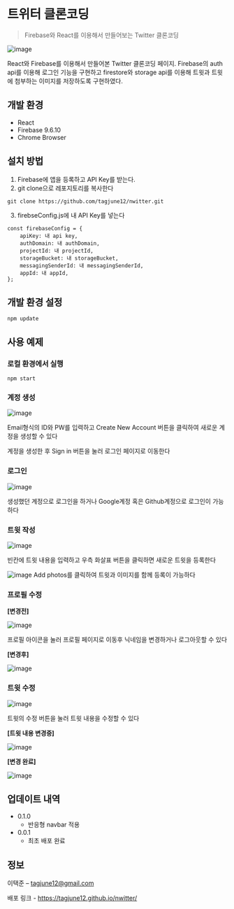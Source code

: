 # 트위터 클론코딩
> Firebase와 React를 이용해서 만들어보는 Twitter 클론코딩


![image](https://user-images.githubusercontent.com/54172578/163839095-a4b4fa42-39a1-417c-8cb5-51d05d6bf5ce.png)

React와 Firebase를 이용해서 만들어본 Twitter 클론코딩 페이지.
Firebase의 auth api를 이용해 로그인 기능을 구현하고 firestore와 storage api를 이용해 트윗과 트윗에 첨부하는 이미지를 저장하도록 구현하였다.

## 개발 환경
+ React
+ Firebase 9.6.10
+ Chrome Browser

## 설치 방법

1. Firebase에 앱을 등록하고 API Key를 받는다.
2. git clone으로 레포지토리를 복사한다
```
git clone https://github.com/tagjune12/nwitter.git
```
3. firebseConfig.js에 내 API Key를 넣는다
```
const firebaseConfig = {
    apiKey: 내 api key,
    authDomain: 내 authDomain,
    projectId: 내 projectId,
    storageBucket: 내 storageBucket,
    messagingSenderId: 내 messagingSenderId,
    appId: 내 appId,
};
```

## 개발 환경 설정

```
npm update
```

## 사용 예제

### 로컬 환경에서 실행
```
npm start
```

### 계정 생성

![image](https://user-images.githubusercontent.com/54172578/163839696-3532eaf1-0b55-428b-b413-b0e39c55b331.png)

Email형식의 ID와 PW를 입력하고 Create New Account 버튼을 클릭하여 새로운 계정을 생성할 수 있다

계정을 생성한 후 Sign in 버튼을 눌러 로그인 페이지로 이동한다

### 로그인
![image](https://user-images.githubusercontent.com/54172578/163839862-3aff9869-5ec1-476f-9432-2f402de11d7a.png)

생성했던 계정으로 로그인을 하거나 Google계정 혹은 Github계정으로 로그인이 가능하다


### 트윗 작성
![image](https://user-images.githubusercontent.com/54172578/163837976-79bfbc68-8513-41a3-a0a9-2d0dbbe19933.png)

빈칸에 트윗 내용을 입력하고 우측 화살표 버튼을 클릭하면 새로운 트윗을 등록한다

![image](https://user-images.githubusercontent.com/54172578/163838323-1ab701a9-2437-4605-bfdb-25b27fb5c40a.png)
Add photos를 클릭하여 트윗과 이미지를 함께 등록이 가능하다


### 프로필 수정

**[변경전]**

![image](https://user-images.githubusercontent.com/54172578/163838724-b5f8da48-c5c3-438f-9d95-bd37692b0f39.png)

프로필 아이콘을 눌러 프로필 페이지로 이동후 닉네임을 변경하거나 로그아웃할 수 있다

**[변경후]**

![image](https://user-images.githubusercontent.com/54172578/163838854-63dd8031-efa1-4a3c-aef8-16db685e2926.png)

### 트윗 수정
![image](https://user-images.githubusercontent.com/54172578/163839389-310e848c-7d33-49a5-b23b-3c2e8119fd40.png)

트윗의 수정 버튼을 눌러 트윗 내용을 수정할 수 있다

**[트윗 내용 변경중]**

![image](https://user-images.githubusercontent.com/54172578/163839500-f01b1e8e-8411-48bf-bb34-22bc393bb6ac.png)


**[변경 완료]**

![image](https://user-images.githubusercontent.com/54172578/163839541-97936b40-729c-4a6d-96d9-01a351f00295.png)

## 업데이트 내역
* 0.1.0
    * 반응형 navbar 적용
* 0.0.1
    * 최초 배포 완료

## 정보

이택준 – tagjune12@gmail.com

배포 링크 - https://tagjune12.github.io/nwitter/
